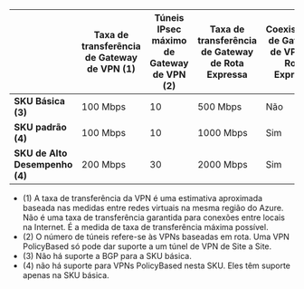 |  | **Taxa de transferência de Gateway de VPN (1)** | **Túneis IPsec máximo de Gateway de VPN (2)** | **Taxa de transferência de Gateway de Rota Expressa** | **Coexistência de Gateway de VPN e a Rota Expressa** |
| --- | --- | --- | --- | --- |
| **SKU Básica (3)** |100 Mbps |10 |500 Mbps |Não |
| **SKU padrão (4)** |100 Mbps |10 |1000 Mbps |Sim |
| **SKU de Alto Desempenho (4)** |200 Mbps |30 |2000 Mbps |Sim |

* (1) A taxa de transferência da VPN é uma estimativa aproximada baseada nas medidas entre redes virtuais na mesma região do Azure. Não é uma taxa de transferência garantida para conexões entre locais na Internet. É a medida de taxa de transferência máxima possível.
* (2) O número de túneis refere-se às VPNs baseadas em rota. Uma VPN PolicyBased só pode dar suporte a um túnel de VPN de Site a Site.
* (3) Não há suporte a BGP para a SKU básica.
* (4) não há suporte para VPNs PolicyBased nesta SKU. Eles têm suporte apenas na SKU básica.

<!--HONumber=Oct16_HO2-->


